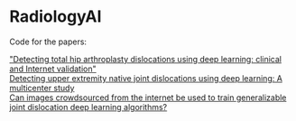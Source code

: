 # RadiologyAI

Code for the papers:

["Detecting total hip arthroplasty dislocations using deep learning: clinical and Internet validation"](https://link.springer.com/article/10.1007/s10140-022-02060-2)  
[Detecting upper extremity native joint dislocations using deep learning: A multicenter study](https://www.sciencedirect.com/science/article/abs/pii/S0899707122002376)  
[Can images crowdsourced from the internet be used to train generalizable joint dislocation deep learning algorithms?](https://link.springer.com/article/10.1007/s00256-022-04077-7)
